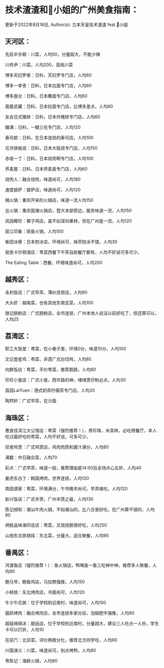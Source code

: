 # 技术渣渣和🐰小姐的广州美食指南：

更新于2022年8月16日, Author(s): 立本天皇技术渣渣 feat.🐰小姐

## 天河区：

先启半步颠：川菜，人均50，分量超大，不能少辣

川府尹：川菜，人均200，高档川菜

博多天妇罗泰：日料，天妇罗专门店，人均60

博多一幸舍：日料，日本拉面专门店，人均60

博多屋台：日料，日本蘸面专门店，人均60

面屋武藏：日料，日本拉面专门店，比博多差点，人均60

友会日式猪排：日料，日本炸猪排专门店，人均60

鳗满：日料，一鳗三吃专门店，人均120

寿司郎：日料，在日本连锁的寿司店，人均100

花月铁板烧：日料，日本大阪烧专门店，人均150

赤坂一丁：日料，日本烧肉啊专门店，人均100

荞麦屋：日料，日本荞麦面专门店，人均60

烧肉人：融合烧肉，味道尚可，人均180

速度披萨：披萨店，味道尚可，人均120

楠火锅：重庆开来的火锅店，味道一流人均150

怂火锅：重庆国潮火锅店，暨大本部旁边，服务味道一流，人均150

凤园椰珍：椰子鸡店，虽不如深圳果林，但在广州是一流，人均120

丽江印象：斑鱼火锅，人均100

柴田冰寮：日本刨冰店，环境尚可，抹茶刨冰不错，人均30

丽思卡尔顿酒店：粤菜西餐下午茶自助餐厅都有，人均不好说可多可少。

The Eating Table：西餐，环境味道尚可，人均200

## 越秀区：

永利饭店：广式早茶，薄纱连锁店，人均90

大头虾：越南菜，也有其他东南亚菜，人均100

银记肠粉店：广式肠粉店，全市连锁，广州本地人说没以前好吃了，但还算可以，人均25

## 荔湾区：

职工大饭堂：粤菜，在小巷子里，环境0分，味道10分，人均100

文记壹星鸡：粤菜，非遗广式白切鸡，人均85

向群饭店：粤菜，平价粤菜，推荐鹅肠，人均80

珍珍小食店：广式小食，西华路的神，啫啫煲仔粉必点，人均30

荔园LaiYuen：港式奶茶柠檬茶专门店，人均20

陶然轩：广式早茶，在沙面

## 海珠区：

惠食佳滨江大公馆店：粤菜（强烈推荐！），黑珍珠，米其林，必吃榜餐厅，本人吃过最好吃的粤菜，人均不好说，可多可少。

叹佬鸡煲：广式鸡煲店，鸡肉肉质和酱汁满分，人均80

满馥：中日融合菜，人均70

彩点：广式早茶，味道一般，推荐理由是14:00后全场点心五折，人均40

姜虎东白丁：韩国烤肉，世界连锁，人均120

南园酒家：粤菜，环境满分，午市晚市尚可，早茶难吃，人均120

新兴饭店：广式羊煲，广州羊煲之最，人均130

陈记顺和：潮汕牛肉火锅，不如潮汕的，比八合里好吃，在广州算不错的，人均90

炳胜品味海印总店：粤菜，叉烧烧鹅很好吃，人均250

山炮东北铁锅炖：东北菜，分量大，适合聚餐，人均90

## 番禺区：

鸿渡鱼庄（强烈推荐！）：鱼火锅店，鸭嘴鱼一鱼三吃神中神，推荐多人聚餐，人均90

鲍马爷，鲍鱼鸡店，马拉糕强推，人均150

小核桃：东北烤肉店，冷面尚可，人均120

牛少牛花粥：位于学校附近南村，味道尚可，人均100

猫抓烤肉：融合烤肉店，全市连锁多家分店，泡椒肥牛强推，人均90

超级绵绵冰：甜品店，位于学校附近南村，分量超大，建议三人吃点一人份，学生卡可以打折，人均10

在前门：北京菜，评价两极分化，推荐北方同学吃，人均80

川国演义：川菜，味道尚可，别点烤鸭，人均80

粤陈记：海鲜火锅，人均80